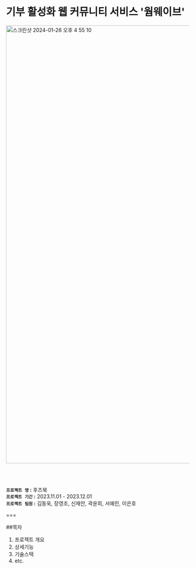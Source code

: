 # 기부 활성화 웹 커뮤니티 서비스 '웜웨이브'
<img width="1198" alt="스크린샷 2024-01-26 오후 4 55 10" src="https://github.com/codestates-seb/seb44_main_004/assets/124886494/0d9e7c5a-f629-4e26-a0fe-174fd47a79f5">

</br><br/>

**`프로젝트 명` :** 후즈북 <br/>
**`프로젝트 기간` :** 2023.11.01 - 2023.12.01 <br/>
**`프로젝트 팀원` :** 김동욱, 장영조, 신재안, 곽윤희, 서예린, 이은호 <br/>

===

##목차
  1. 프로젝트 개요
  2. 상세기능
  3. 기술스택
  4. etc.
